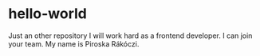 # hello-world
Just an other repository
I will work hard as a frontend developer.
I can join your team.
My name is Piroska Rákóczi.
